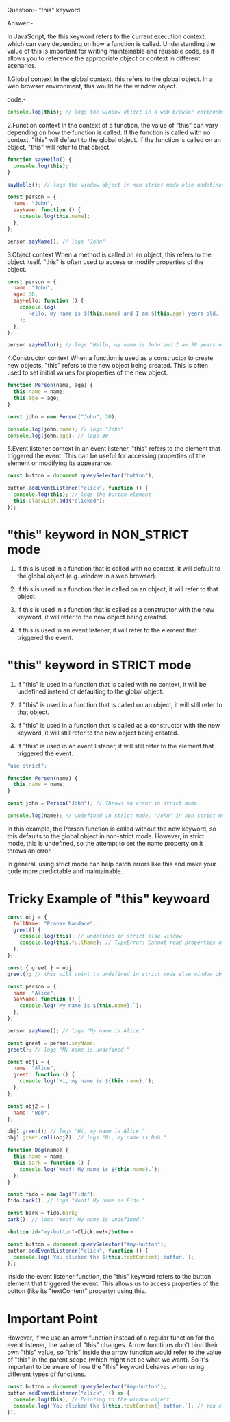 Question:- "this" keyword

Answer:-

In JavaScript, the this keyword refers to the current execution context, which can vary depending on how a function is called. Understanding the value of this is important for writing maintainable and reusable code, as it allows you to reference the appropriate object or context in different scenarios.

1.Global context
In the global context, this refers to the global object. In a web browser environment, this would be the window object.

code:-

```javascript
console.log(this); // logs the window object in a web browser environment
```

2.Function context
In the context of a function, the value of "this" can vary depending on how the function is called. If the function is called with no context, "this" will default to the global object. If the function is called on an object, "this" will refer to that object.

```javascript
function sayHello() {
  console.log(this);
}

sayHello(); // logs the window object in non strict mode else undefined

const person = {
  name: "John",
  sayName: function () {
    console.log(this.name);
  },
};

person.sayName(); // logs "John"
```

3.Object context
When a method is called on an object, this refers to the object itself. "this" is often used to access or modify properties of the object.

```javascript
const person = {
  name: "John",
  age: 30,
  sayHello: function () {
    console.log(
      `Hello, my name is ${this.name} and I am ${this.age} years old.`
    );
  },
};

person.sayHello(); // logs "Hello, my name is John and I am 30 years old."
```

4.Constructor context
When a function is used as a constructor to create new objects, "this" refers to the new object being created. This is often used to set initial values for properties of the new object.

```javascript
function Person(name, age) {
  this.name = name;
  this.age = age;
}

const john = new Person("John", 30);

console.log(john.name); // logs "John"
console.log(john.age); // logs 30
```

5.Event listener context
In an event listener, "this" refers to the element that triggered the event. This can be useful for accessing properties of the element or modifying its appearance.

```javascript
const button = document.querySelector("button");

button.addEventListener("click", function () {
  console.log(this); // logs the button element
  this.classList.add("clicked");
});
```

# "this" keyword in NON_STRICT mode

1. If this is used in a function that is called with no context, it will default to the global object (e.g. window in a web browser).

2. If this is used in a function that is called on an object, it will refer to that object.

3. If this is used in a function that is called as a constructor with the new keyword, it will refer to the new object being created.

4. If this is used in an event listener, it will refer to the element that triggered the event.

# "this" keyword in STRICT mode

1. If "this" is used in a function that is called with no context, it will be undefined instead of defaulting to the global object.

2. If "this" is used in a function that is called on an object, it will still refer to that object.

3. If "this" is used in a function that is called as a constructor with the new keyword, it will still refer to the new object being created.

4. If "this" is used in an event listener, it will still refer to the element that triggered the event.

```javascript
"use strict";

function Person(name) {
  this.name = name;
}

const john = Person("John"); // Throws an error in strict mode

console.log(name); // undefined in strict mode, "John" in non-strict mode
```

In this example, the Person function is called without the new keyword, so this defaults to the global object in non-strict mode. However, in strict mode, this is undefined, so the attempt to set the name property on it throws an error.

In general, using strict mode can help catch errors like this and make your code more predictable and maintainable.

# Tricky Example of "this" keywoard

```javascript
const obj = {
  fullName: "Pranav Nandane",
  greet() {
    console.log(this); // undefined in strict else window
    console.log(this.fullName); // TypeError: Cannot read properties of undefined (reading 'fullName') error in strict undefined in non-strict
  },
};

const { greet } = obj;
greet(); // this will point to undefined in strict mode else window obj
```

```javascript
const person = {
  name: "Alice",
  sayName: function () {
    console.log(`My name is ${this.name}.`);
  },
};

person.sayName(); // logs "My name is Alice."

const greet = person.sayName;
greet(); // logs "My name is undefined."
```

```javascript
const obj1 = {
  name: "Alice",
  greet: function () {
    console.log(`Hi, my name is ${this.name}.`);
  },
};

const obj2 = {
  name: "Bob",
};

obj1.greet(); // logs "Hi, my name is Alice."
obj1.greet.call(obj2); // logs "Hi, my name is Bob."
```

```javascript
function Dog(name) {
  this.name = name;
  this.bark = function () {
    console.log(`Woof! My name is ${this.name}.`);
  };
}

const fido = new Dog("Fido");
fido.bark(); // logs "Woof! My name is Fido."

const bark = fido.bark;
bark(); // logs "Woof! My name is undefined."
```

```html
<button id="my-button">Click me!</button>
```

```javascript
const button = document.querySelector("#my-button");
button.addEventListener("click", function () {
  console.log(`You clicked the ${this.textContent} button.`);
});
```

Inside the event listener function, the "this" keyword refers to the button element that triggered the event. This allows us to access properties of the button (like its "textContent" property) using this.

# Important Point

However, if we use an arrow function instead of a regular function for the event listener, the value of "this" changes. Arrow functions don't bind their own "this" value, so "this" inside the arrow function would refer to the value of "this" in the parent scope (which might not be what we want). So it's important to be aware of how the "this" keyword behaves when using different types of functions.

```javascript
const button = document.querySelector("#my-button");
button.addEventListener("click", () => {
  console.log(this); // Pointing to the window object
  console.log(`You clicked the ${this.textContent} button.`); // You clicked the undefined button.
});
```
